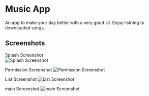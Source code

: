 
# Music App

An app to make your day better with a very good UI. Enjoy listning to downloaded songs. 


## Screenshots
Splash Screenshot                                   
![Splash Screenshot](https://github.com/Kshitijkumar15/Music/blob/main/Screenshot_20230723-192226.png/1080x720)

Permission Screenshot
![Permission Screenshot](https://github.com/Kshitijkumar15/Music/blob/main/Screenshot_20230723-192746.png)

List Screenshot
![List Screenshot](https://github.com/Kshitijkumar15/Music/blob/main/Screenshot_20230723-192751.png)

main Screenshot
![main Screenshot](https://github.com/Kshitijkumar15/Music/blob/main/Screenshot_20230723-192756.png)

